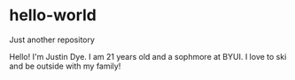 # hello-world
Just another repository

Hello!
I'm Justin Dye. I am 21 years old and a sophmore at BYUI. I love to ski and be outside with my family! 
